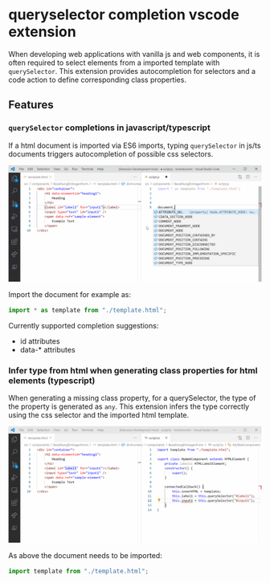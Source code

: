 # queryselector completion vscode extension

When developing web applications with vanilla js and web components, it is often required to select elements from a imported template with `querySelector`.
This extension provides autocompletion for selectors and a code action to define corresponding class properties.

## Features

### `querySelector` completions in javascript/typescript

If a html document is imported via ES6 imports, typing `querySelector` in js/ts documents triggers autocompletion of possible css selectors.

![querySelector completion items](images/completion.gif)

Import the document for example as:
~~~js
import * as template from "./template.html";
~~~

Currently supported completion suggestions:
* id attributes
* data-* attributes

### Infer type from html when generating class properties for html elements (typescript)

When generating a missing class property, for a querySelector, the type of the property is generated as `any`. This extension infers the type correctly using the css selector and the imported html template.

![class property type inference](images/generateprop.gif)

As above the document needs to be imported:
~~~js
import template from "./template.html";
~~~

<!-- ## Requirements

If you have any requirements or dependencies, add a section describing those and how to install and configure them. -->

<!-- ## Extension Settings

Include if your extension adds any VS Code settings through the `contributes.configuration` extension point.

For example:

This extension contributes the following settings:

* `myExtension.enable`: enable/disable this extension
* `myExtension.thing`: set to `blah` to do something -->

<!-- ## Known Issues

Calling out known issues can help limit users opening duplicate issues against your extension. -->

<!-- ## Release Notes

Users appreciate release notes as you update your extension.

### 1.0.0

Initial release of ...

### 1.0.1

Fixed issue #.

### 1.1.0

Added features X, Y, and Z. -->